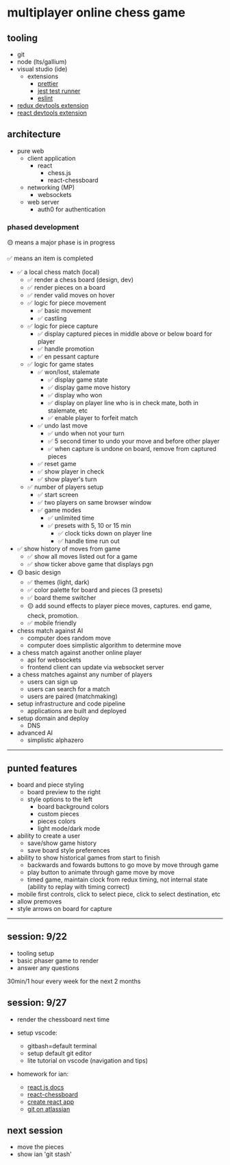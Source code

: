 # multiplayer online chess game

## tooling

- git
- node (lts/gallium)
- visual studio (ide)
  - extensions
    - [prettier](https://marketplace.visualstudio.com/items?itemName=esbenp.prettier-vscode)
    - [jest test runner](https://marketplace.visualstudio.com/items?itemName=Orta.vscode-jest)
    - [eslint](https://marketplace.visualstudio.com/items?itemName=dbaeumer.vscode-eslint)
- [redux devtools extension](https://chrome.google.com/webstore/detail/redux-devtools/lmhkpmbekcpmknklioeibfkpmmfibljd)
- [react devtools extension](https://chrome.google.com/webstore/detail/react-developer-tools/fmkadmapgofadopljbjfkapdkoienihi)

## architecture

- pure web
  - client application
    - react
      - chess.js
      - react-chessboard
  - networking (MP)
    - websockets
  - web server
    - auth0 for authentication

### phased development

🟡 means a major phase is in progress

✅ means an item is completed

- ✅ a local chess match (local)
  - ✅ render a chess board (design, dev)
  - ✅ render pieces on a board
  - ✅ render valid moves on hover
  - ✅ logic for piece movement
    - ✅ basic movement
    - ✅ castling
  - ✅ logic for piece capture
    - ✅ display captured pieces in middle above or below board for player
    - ✅ handle promotion
    - ✅ en pessant capture
  - ✅ logic for game states
    - ✅ won/lost, stalemate
      - ✅ display game state
      - ✅ display game move history
      - ✅ display who won
      - ✅ display on player line who is in check mate, both in stalemate, etc
      - ✅ enable player to forfeit match
    - ✅ undo last move
      - ✅ undo when not your turn
      - ✅ 5 second timer to undo your move and before other player
      - ✅ when capture is undone on board, remove from captured pieces
    - ✅ reset game
    - ✅ show player in check
    - ✅ show player's turn
  - ✅ number of players setup
    - ✅ start screen
    - ✅ two players on same browser window
    - ✅ game modes
      - ✅ unlimited time
      - ✅ presets with 5, 10 or 15 min
        - ✅ clock ticks down on player line
        - ✅ handle time run out
- ✅ show history of moves from game
  - ✅ show all moves listed out for a game
  - ✅ show ticker above game that displays pgn
- 🟡 basic design
  - ✅ themes (light, dark)
  - ✅ color palette for board and pieces (3 presets)
  - ✅ board theme switcher
  - 🟡 add sound effects to player piece moves, captures. end game, check, promotion.
  - ✅ mobile friendly
- chess match against AI
  - computer does random move
  - computer does simplistic algorithm to determine move
- a chess match against another online player
  - api for websockets
  - frontend client can update via websocket server
- a chess matches against any number of players
  - users can sign up
  - users can search for a match
  - users are paired (matchmaking)
- setup infrastructure and code pipeline
  - applications are built and deployed
- setup domain and deploy
  - DNS
- advanced AI
  - simplistic alphazero

---

## punted features

- board and piece styling
  - board preview to the right
  - style options to the left
    - board background colors
    - custom pieces
    - pieces colors
    - light mode/dark mode
- ability to create a user
  - save/show game history
  - save board style preferences
- ability to show historical games from start to finish
  - backwards and fowards buttons to go move by move through game
  - play button to animate through game move by move
  - timed game, maintain clock from redux timing, not internal state (ability to replay with timing correct)
- mobile first controls, click to select piece, click to select destination, etc
- allow premoves
- style arrows on board for capture

---

## session: 9/22

- tooling setup
- basic phaser game to render
- answer any questions

30min/1 hour every week for the next 2 months

## session: 9/27

- render the chessboard next time
- setup vscode:

  - gitbash=default terminal
  - setup default git editor
  - lite tutorial on vscode (navigation and tips)

- homework for ian:
  - [react js docs](https://reactjs.org/docs/getting-started.html)
  - [react-chessboard](https://www.npmjs.com/package/react-chessboard)
  - [create react app](https://github.com/facebook/create-react-app)
  - [git on atlassian](https://www.atlassian.com/git)

## next session

- move the pieces
- show ian 'git stash'
